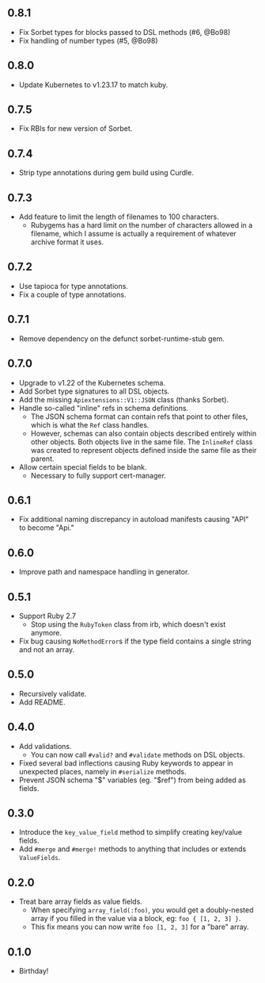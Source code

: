 ## 0.8.1
* Fix Sorbet types for blocks passed to DSL methods (#6, @Bo98)
* Fix handling of number types (#5, @Bo98)

## 0.8.0

* Update Kubernetes to v1.23.17 to match kuby.

## 0.7.5

* Fix RBIs for new version of Sorbet.

## 0.7.4
* Strip type annotations during gem build using Curdle.

## 0.7.3
* Add feature to limit the length of filenames to 100 characters.
  - Rubygems has a hard limit on the number of characters allowed in a filename, which I assume is actually a requirement of whatever archive format it uses.

## 0.7.2
* Use tapioca for type annotations.
* Fix a couple of type annotations.

## 0.7.1
* Remove dependency on the defunct sorbet-runtime-stub gem.

## 0.7.0
* Upgrade to v1.22 of the Kubernetes schema.
* Add Sorbet type signatures to all DSL objects.
* Add the missing `Apiextensions::V1::JSON` class (thanks Sorbet).
* Handle so-called "inline" refs in schema definitions.
  - The JSON schema format can contain refs that point to other files, which is what the `Ref` class handles.
  - However, schemas can also contain objects described entirely within other objects. Both objects live in the same file. The `InlineRef` class was created to represent objects defined inside the same file as their parent.
* Allow certain special fields to be blank.
  - Necessary to fully support cert-manager.

## 0.6.1
* Fix additional naming discrepancy in autoload manifests causing "API" to become "Api."

## 0.6.0
* Improve path and namespace handling in generator.

## 0.5.1
* Support Ruby 2.7
  - Stop using the `RubyToken` class from irb, which doesn't exist anymore.
* Fix bug causing `NoMethodError`s if the type field contains a single string and not an array.

## 0.5.0
* Recursively validate.
* Add README.

## 0.4.0
* Add validations.
  - You can now call `#valid?` and `#validate` methods on DSL objects.
* Fixed several bad inflections causing Ruby keywords to appear in unexpected places, namely in `#serialize` methods.
* Prevent JSON schema "$" variables (eg. "$ref") from being added as fields.

## 0.3.0
* Introduce the `key_value_field` method to simplify creating key/value fields.
* Add `#merge` and `#merge!` methods to anything that includes or extends `ValueFields`.

## 0.2.0
* Treat bare array fields as value fields.
  - When specifying `array_field(:foo)`, you would get a doubly-nested array if you filled in the value via a block, eg: `foo { [1, 2, 3] }`.
  - This fix means you can now write `foo [1, 2, 3]` for a "bare" array.

## 0.1.0
* Birthday!
